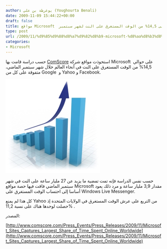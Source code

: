 ```yaml
---
author: يوغرطة بن علي (Youghourta Benali)
date: 2009-11-09 15:44:22+00:00
draft: false
title: مواقع Microsoft  تستحوذ على 14,5% من الوقت المستغرق على النت لشهر سبتمبر
type: post
url: /2009/11/%d9%85%d9%88%d8%a7%d9%82%d8%b9-microsoft-%d8%aa%d8%b3%d8%aa%d8%ad%d9%88%d8%b0-%d8%b9%d9%84%d9%89-145-%d9%85%d9%86-%d8%a7%d9%84%d9%88%d9%82%d8%aa-%d8%a7%d9%84%d9%85%d8%b3%d8%aa%d8%ba%d8%b1%d9%82/
categories:
- Microsoft
---
```


حسب دراسة قامت بها [ComScore](http://www.comscore.com/) استحوذت مواقع شركة Microsoft  على حوالي 14,5% من الوقت المستغرق على النت في أنحاء العالم خلال شهر سبتمبر الماضي، متفوقة على كل من Google  و Yahoo و Facebook.

![statistics](statistics.jpg)


حسب نفس الدراسة فإنه تمت تمضية ما يزيد عن 27 مليار ساعة على النت في شهر سبتمبر الماضي فاقت فيها حصة مواقع Microsoft مقدار 3,9 مليار ساعة و مرد ذلك يعود أساسا إلى احتساب الوقت المستغرق على Windows Live Messenger.

كل هذا لم يمنع Yahoo من التربع على عرش الوقت المستغرق في الولايات المتحدة إذ حصلت لوحدها هناك على نسبة 11,2% .

المصدر:

[http://www.comscore.com/Press_Events/Press_Releases/2009/11/Microsoft_Sites_Captures_Largest_Share_of_Time_Spent_Online_Worldwide](http://www.comscore.com/Press_Events/Press_Releases/2009/11/Microsoft_Sites_Captures_Largest_Share_of_Time_Spent_Online_Worldwide)

